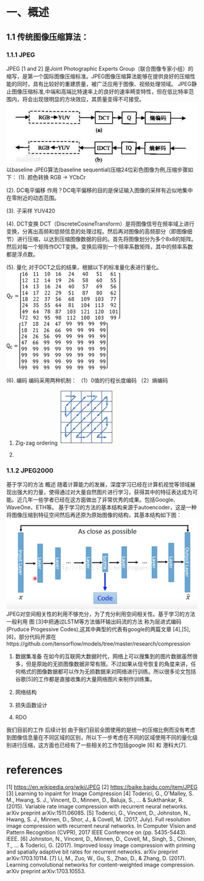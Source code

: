 # 一、概述
## 1.1 传统图像压缩算法：
### 1.1.1 JPEG
JPEG [1 and 2] 是Joint Photographic Experts Group（联合图像专家小组）的缩写，是第一个国际图像压缩标准。JPEG图像压缩算法能够在提供良好的压缩性能的同时，具有比较好的重建质量，被广泛应用于图像、视频处理领域。
JPEG静止图像压缩标准,中端和高端比特速率上的良好的速率畸变特性，但在低比特率范围内，将会出现很明显的方块效应，其质量变得不可接受。
![JPEG 编解码过程](pic/JPEG.jpg)
以baseline JPEG算法(baseline sequential)压缩24位彩色图像为例,压缩步骤如下：
(1). 颜色转换
RGB -> YCbCr

(2). DC电平偏移
作用？DC电平偏移的目的是保证输入图像的采样有近似地集中在零附近的动态范围。

(3). 子采样
YUV420

(4). DCT变换
DCT（DiscreteCosineTransform）是将图像信号在频率域上进行变换，分离出高频和低频信息的处理过程。然后再对图像的高频部分（即图像细节）进行压缩，以达到压缩图像数据的目的。首先将图像划分为多个8x8的矩阵。然后对每一个矩阵作DCT变换。变换后得到一个频率系数矩阵，其中的频率系数都是浮点数。

(5). 量化
对于DCT之后的结果，根据以下的标准量化表进行量化。
![标准亮度量化表](pic/标准亮度量化表.gif)
![标准色差量化表](pic/标准色差量化表.gif)

(6). 编码
编码采用两种机制：
（1）0值的行程长度编码
（2）熵编码
1. Zig-zag ordering
![Zig-zag(https://www.cnblogs.com/tgycoder/p/4991663.html)](pic/zig-zag.png)

2.

### 1.1.2 JPEG2000

基于学习的方法
概述
随着计算能力的发展，深度学习已经在计算机视觉等领域展现出强大的力量，使得通过对大量自然图片进行学习，获得其中的特征表达成为可能。近几年一些学者已经在这方面做出了非常优秀的成果。包括Google、WaveOne、ETH等。
基于学习的方法的基本结构来源于autoencoder，这是一种将图像压缩到特征空间然后再还原为原始图像的结构，其基本结构如下图：
![autoencoder(https://blog.csdn.net/lwq1026/article/details/78581649)](pic/autoencoder.png)
JPEG对空间相关性的利用不够充分，为了充分利用空间相关性。基于学习的方法一般利用
图
[3]中把通过LSTM等方法循环输出码流的方法 称为层进式编码(Pruduce Progessive Codes),这其中典型的代表有google的两篇文章 [4],[5],[6]，部分代码开源在https://github.com/tensorflow/models/tree/master/research/compression

1. 数据集准备
在如今的互联网大数据时代，网络上可以搜集到的图片数据虽然很多，但是原始的无损图像数据非常有限。不过如果从信号恢复的角度来讲，任何格式的图像数据都可以作为无损数据来对网络进行训练。所以很多论文包括谷歌[5]的工作都是直接收集的大量网络图片来制作训练集。
2. 网络结构

3. 损失函数设计

4. RDO

我们目前的工作
后续计划
由于我们目前全图使用的是统一的压缩比例而没有考虑到图像信息量在不同区域的区别，所以下一步考虑在不同的区域使用不同的量化级别进行压缩，这方面也已经有了一些相关的工作包括google [6] 和 港科大[7].

# references
[1] https://en.wikipedia.org/wiki/JPEG
[2] https://baike.baidu.com/item/JPEG
[3] Learning to inpaint for Image Compression
[4] Toderici, G., O'Malley, S. M., Hwang, S. J., Vincent, D., Minnen, D., Baluja, S., ... & Sukthankar, R. (2015). Variable rate image compression with recurrent neural networks. arXiv preprint arXiv:1511.06085.
[5] Toderici, G., Vincent, D., Johnston, N., Hwang, S. J., Minnen, D., Shor, J., & Covell, M. (2017, July). Full resolution image compression with recurrent neural networks. In Computer Vision and Pattern Recognition (CVPR), 2017 IEEE Conference on (pp. 5435-5443). IEEE.
[6] Johnston, N., Vincent, D., Minnen, D., Covell, M., Singh, S., Chinen, T., ... & Toderici, G. (2017). Improved lossy image compression with priming and spatially adaptive bit rates for recurrent networks. arXiv preprint arXiv:1703.10114.
[7] Li, M., Zuo, W., Gu, S., Zhao, D., & Zhang, D. (2017). Learning convolutional networks for content-weighted image compression. arXiv preprint arXiv:1703.10553.

